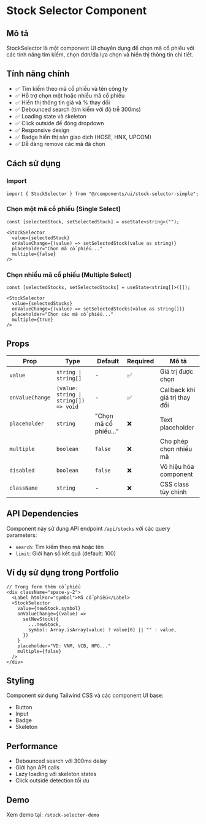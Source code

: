 # Stock Selector Component

## Mô tả
StockSelector là một component UI chuyên dụng để chọn mã cổ phiếu với các tính năng tìm kiếm, chọn đơn/đa lựa chọn và hiển thị thông tin chi tiết.

## Tính năng chính
- ✅ Tìm kiếm theo mã cổ phiếu và tên công ty
- ✅ Hỗ trợ chọn một hoặc nhiều mã cổ phiếu 
- ✅ Hiển thị thông tin giá và % thay đổi
- ✅ Debounced search (tìm kiếm với độ trễ 300ms)
- ✅ Loading state và skeleton
- ✅ Click outside để đóng dropdown
- ✅ Responsive design
- ✅ Badge hiển thị sàn giao dịch (HOSE, HNX, UPCOM)
- ✅ Dễ dàng remove các mã đã chọn

## Cách sử dụng

### Import
```tsx
import { StockSelector } from "@/components/ui/stock-selector-simple";
```

### Chọn một mã cổ phiếu (Single Select)
```tsx
const [selectedStock, setSelectedStock] = useState<string>("");

<StockSelector
  value={selectedStock}
  onValueChange={(value) => setSelectedStock(value as string)}
  placeholder="Chọn mã cổ phiếu..."
  multiple={false}
/>
```

### Chọn nhiều mã cổ phiếu (Multiple Select)
```tsx
const [selectedStocks, setSelectedStocks] = useState<string[]>([]);

<StockSelector
  value={selectedStocks}
  onValueChange={(value) => setSelectedStocks(value as string[])}
  placeholder="Chọn các mã cổ phiếu..."
  multiple={true}
/>
```

## Props

| Prop | Type | Default | Required | Mô tả |
|------|------|---------|----------|-------|
| `value` | `string \| string[]` | - | ✅ | Giá trị được chọn |
| `onValueChange` | `(value: string \| string[]) => void` | - | ✅ | Callback khi giá trị thay đổi |
| `placeholder` | `string` | "Chọn mã cổ phiếu..." | ❌ | Text placeholder |
| `multiple` | `boolean` | `false` | ❌ | Cho phép chọn nhiều mã |
| `disabled` | `boolean` | `false` | ❌ | Vô hiệu hóa component |
| `className` | `string` | - | ❌ | CSS class tùy chỉnh |

## API Dependencies

Component này sử dụng API endpoint `/api/stocks` với các query parameters:
- `search`: Tìm kiếm theo mã hoặc tên
- `limit`: Giới hạn số kết quả (default: 100)

## Ví dụ sử dụng trong Portfolio

```tsx
// Trong form thêm cổ phiếu
<div className="space-y-2">
  <Label htmlFor="symbol">Mã cổ phiếu</Label>
  <StockSelector
    value={newStock.symbol}
    onValueChange={(value) =>
      setNewStock({
        ...newStock,
        symbol: Array.isArray(value) ? value[0] || "" : value,
      })
    }
    placeholder="VD: VNM, VCB, HPG..."
    multiple={false}
  />
</div>
```

## Styling
Component sử dụng Tailwind CSS và các component UI base:
- Button
- Input  
- Badge
- Skeleton

## Performance
- Debounced search với 300ms delay
- Giới hạn API calls 
- Lazy loading với skeleton states
- Click outside detection tối ưu

## Demo
Xem demo tại: `/stock-selector-demo`
